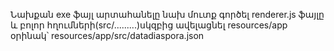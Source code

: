 Նախքան exe ֆայլ արտահանելը նախ մուտք գործել renderer.js ֆայլը և բոլոր հղումների(src/.........)սկզբից ավելացնել resources/app օրինակ՝ resources/app/src/datadiaspora.json
